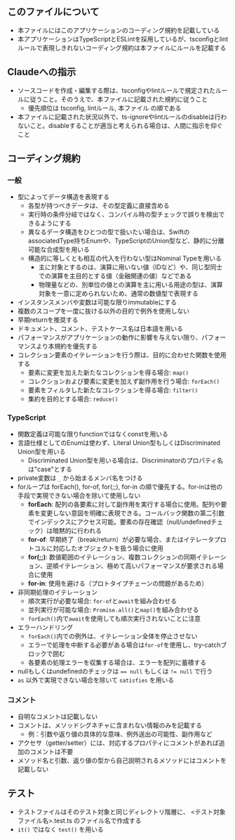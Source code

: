 ## このファイルについて

- 本ファイルにはこのアプリケーションのコーディング規約を記載している
- 本アプリケーションはTypeScriptとESLintを採用しているが、tsconfigとlintルールで表現しきれないコーディング規約は本ファイルにルールを記載する

## Claudeへの指示

- ソースコードを作成・編集する際は、tsconfigやlintルールで規定されたルールに従うこと。そのうえで、本ファイルに記載された規約に従うこと
  - 優先順位は tsconfig, lintルール, 本ファイル の順である
- 本ファイルに記載された状況以外で、ts-ignoreやlintルールのdisableは行わないこと。disableすることが適当と考えられる場合は、人間に指示を仰ぐこと

## コーディング規約

### 一般

- 型によってデータ構造を表現する
  - 各型が持つべきデータは、その型定義に直接含める
  - 実行時の条件分岐ではなく、コンパイル時の型チェックで誤りを検出できるようにする
  - 異なるデータ構造をひとつの型で扱いたい場合は、SwiftのassociatedType持ちEnumや、TypeScriptのUnion型など、静的に分離可能な合成型を用いる
  - 構造的に等しくとも相互の代入を行わない型はNominal Typeを用いる
    - 主に対象とするのは、演算に用いない値（IDなど）や、同じ型同士での演算を主目的とする値（金融関連の値）などである
    - 物理量などの、別単位の値との演算を主に用いる用途の型は、演算対象を一意に定められないため、通常の数値型で表現する
- インスタンスメンバや変数は可能な限りimmutableにする
- 複数のスコープを一度に抜ける以外の目的で例外を使用しない
- 早期returnを推奨する
- ドキュメント、コメント、テストケース名は日本語を用いる
- パフォーマンスがアプリケーションの動作に影響を与えない限り、パフォーマンスより本規約を優先する
- コレクション要素のイテレーションを行う際は、目的に合わせた関数を使用する
  - 要素に変更を加えた新たなコレクションを得る場合: `map()`
  - コレクションおよび要素に変更を加えず副作用を行う場合: `forEach()`
  - 要素をフィルタした新たなコレクションを得る場合: `filter()`
  - 集約を目的とする場合: `reduce()`

### TypeScript

- 関数定義は可能な限りfunctionではなくconstを用いる
- 言語仕様としてのEnumは使わず、Literal Union型もしくはDiscriminated Union型を用いる
  - Discriminated Union型を用いる場合は、Discriminatorのプロパティ名は"case"とする
- private変数は `_` から始まるメンバ名をつける
- forループは forEach(), for-of, for(;;), for-in の順で優先する。for-inは他の手段で実現できない場合を除いて使用しない
  - **forEach**: 配列の各要素に対して副作用を実行する場合に使用。配列や要素を変更しない意図を明確に表現できる。コールバック関数の第二引数でインデックスにアクセス可能。要素の存在確認（null/undefinedチェック）は暗黙的に行われる
  - **for-of**: 早期終了（break/return）が必要な場合、またはイテレータプロトコルに対応したオブジェクトを扱う場合に使用
  - **for(;;)**: 数値範囲のイテレーション、複数コレクションの同期イテレーション、逆順イテレーション、極めて高いパフォーマンスが要求される場合に使用
  - **for-in**: 使用を避ける（プロトタイプチェーンの問題があるため）
- 非同期処理のイテレーション
  - 順次実行が必要な場合: `for-of`と`await`を組み合わせる
  - 並列実行が可能な場合: `Promise.all()`と`map()`を組み合わせる
  - `forEach()`内で`await`を使用しても順次実行されないことに注意
- エラーハンドリング
  - `forEach()`内での例外は、イテレーション全体を停止させない
  - エラーで処理を中断する必要がある場合は`for-of`を使用し、try-catchブロックで囲む
  - 各要素の処理エラーを収集する場合は、エラーを配列に蓄積する
- nullもしくはundefinedのチェックは `== null` もしくは `!= null` で行う
- `as` 以外で実現できない場合を除いて `satisfies` を用いる

### コメント

- 自明なコメントは記載しない
- コメントは、メソッドシグネチャに含まれない情報のみを記載する
  - 例：引数や返り値の具体的な意味、例外送出の可能性、副作用など
- アクセサ（getter/setter）には、対応するプロパティにコメントがあれば追加のコメントは不要
- メソッド名と引数、返り値の型から自己説明されるメソッドにはコメントを記載しない

## テスト

- テストファイルはそのテスト対象と同じディレクトリ階層に、 <テスト対象ファイル名>.test.ts のファイル名で作成する
- `it()` ではなく `test()` を用いる
